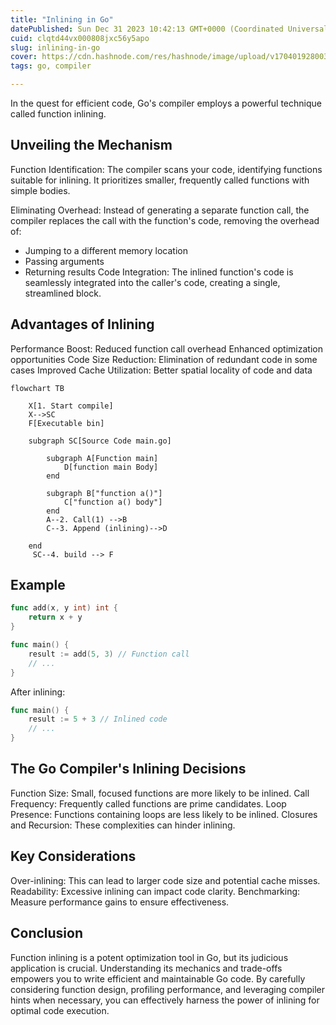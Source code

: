 ```yaml
---
title: "Inlining in Go"
datePublished: Sun Dec 31 2023 10:42:13 GMT+0000 (Coordinated Universal Time)
cuid: clqtd44vx000808jxc56y5apo
slug: inlining-in-go
cover: https://cdn.hashnode.com/res/hashnode/image/upload/v1704019280035/4a0bf6cf-52a0-42e2-85e7-03d8be72a658.jpeg
tags: go, compiler

---
```





In the quest for efficient code, Go's compiler employs a powerful technique called function inlining.

## Unveiling the Mechanism

Function Identification: The compiler scans your code, identifying functions suitable for inlining. It prioritizes smaller, frequently called functions with simple bodies.

Eliminating Overhead: Instead of generating a separate function call, the compiler replaces the call with the function's code, removing the overhead of:

- Jumping to a different memory location
- Passing arguments
- Returning results
Code Integration: The inlined function's code is seamlessly integrated into the caller's code, creating a single, streamlined block.

## Advantages of Inlining

Performance Boost:
Reduced function call overhead
Enhanced optimization opportunities
Code Size Reduction: Elimination of redundant code in some cases
Improved Cache Utilization: Better spatial locality of code and data

```mermaid
flowchart TB

    X[1. Start compile]
    X-->SC
    F[Executable bin] 

    subgraph SC[Source Code main.go]
        
        subgraph A[Function main]
            D[function main Body]
        end  

        subgraph B["function a()"]
            C["function a() body"]
        end 
        A--2. Call(1) -->B
        C--3. Append (inlining)-->D
       
    end
     SC--4. build --> F

```
## Example

```go
func add(x, y int) int {
    return x + y
}

func main() {
    result := add(5, 3) // Function call
    // ...
}
```
After inlining:

```go
func main() {
    result := 5 + 3 // Inlined code
    // ...
}
```
## The Go Compiler's Inlining Decisions

Function Size: Small, focused functions are more likely to be inlined.
Call Frequency: Frequently called functions are prime candidates.
Loop Presence: Functions containing loops are less likely to be inlined.
Closures and Recursion: These complexities can hinder inlining.

## Key Considerations

Over-inlining: This can lead to larger code size and potential cache misses.
Readability: Excessive inlining can impact code clarity.
Benchmarking: Measure performance gains to ensure effectiveness.
## Conclusion

Function inlining is a potent optimization tool in Go, but its judicious application is crucial. Understanding its mechanics and trade-offs empowers you to write efficient and maintainable Go code. By carefully considering function design, profiling performance, and leveraging compiler hints when necessary, you can effectively harness the power of inlining for optimal code execution.